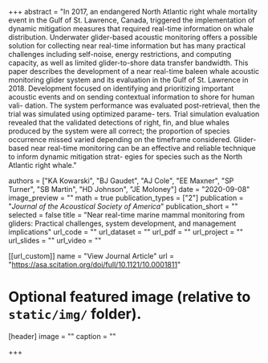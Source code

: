 +++
abstract = "In 2017, an endangered North Atlantic right whale mortality event in the Gulf of St. Lawrence, Canada, triggered the implementation of dynamic mitigation measures that required real-time information on whale distribution. Underwater glider-based acoustic monitoring offers a possible solution for collecting near real-time information but has many practical challenges including self-noise, energy restrictions, and computing capacity, as well as limited glider-to-shore data transfer bandwidth. This paper describes the development of a near real-time baleen whale acoustic monitoring glider system and its evaluation in the Gulf of St. Lawrence in 2018. Development focused on identifying and prioritizing important acoustic events and on sending contextual information to shore for human vali- dation. The system performance was evaluated post-retrieval, then the trial was simulated using optimized parame- ters. Trial simulation evaluation revealed that the validated detections of right, fin, and blue whales produced by the system were all correct; the proportion of species occurrence missed varied depending on the timeframe considered. Glider-based near real-time monitoring can be an effective and reliable technique to inform dynamic mitigation strat- egies for species such as the North Atlantic right whale."

authors = ["KA Kowarski", "BJ Gaudet", "AJ Cole", "EE Maxner", "SP Turner", "SB Martin", "HD Johnson", "JE Moloney"]
date = "2020-09-08"
image_preview = ""
math = true
publication_types = ["2"]
publication = "*Journal of the Acoustical Society of America*"
publication_short = ""
selected = false
title = "Near real-time marine mammal monitoring from gliders: Practical challenges, system development, and management implications"
url_code = ""
url_dataset = ""
url_pdf = ""
url_project = ""
url_slides = ""
url_video = ""

[[url_custom]]
name = "View Journal Article"
url = "https://asa.scitation.org/doi/full/10.1121/10.0001811"

# Optional featured image (relative to `static/img/` folder).
[header]
image = ""
caption = ""

+++
